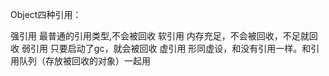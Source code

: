 Object四种引用：

强引用 最普通的引用类型,不会被回收
软引用 内存充足，不会被回收，不足就回收
弱引用 只要启动了gc，就会被回收
虚引用 形同虚设，和没有引用一样。和引用队列（存放被回收的对象）一起用